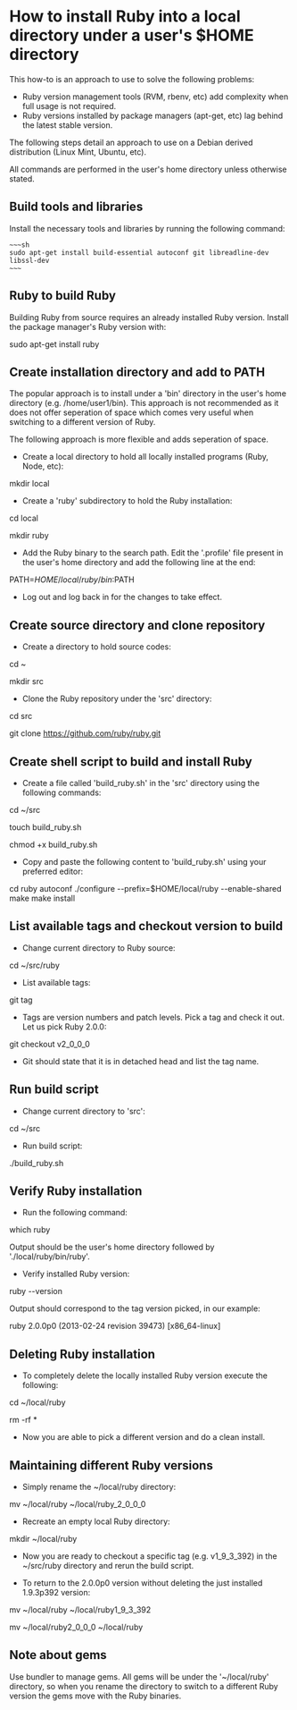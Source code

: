 How to install Ruby into a local directory under a user's $HOME directory
=========================================================================

This how-to is an approach to use to solve the following problems:

- Ruby version management tools (RVM, rbenv, etc) add complexity when full usage is not required.
- Ruby versions installed by package managers (apt-get, etc) lag behind the latest stable version.

The following steps detail an approach to use on a Debian derived distribution (Linux Mint, Ubuntu, etc).


All commands are performed in the user's home directory unless otherwise stated.

Build tools and libraries
-------------------------

Install the necessary tools and libraries by running the following command:

    ~~~sh
    sudo apt-get install build-essential autoconf git libreadline-dev libssl-dev
    ~~~

Ruby to build Ruby
------------------

Building Ruby from source requires an already installed Ruby version. Install the package manager's Ruby version with:

sudo apt-get install ruby

Create installation directory and add to PATH
---------------------------------------------

The popular approach is to install under a 'bin' directory in the user's home directory (e.g. /home/user1/bin). This approach is not recommended as it does not offer seperation of space which comes very useful when switching to a different version of Ruby.

The following approach is more flexible and adds seperation of space.

- Create a local directory to hold all locally installed programs (Ruby, Node, etc):

mkdir local

- Create a 'ruby' subdirectory to hold the Ruby installation:

cd local

mkdir ruby

- Add the Ruby binary to the search path. Edit the '.profile' file present in the user's home directory and add the following line at the end:

PATH=$HOME/local/ruby/bin:$PATH

- Log out and log back in for the changes to take effect.


Create source directory and clone repository
--------------------------------------------

- Create a directory to hold source codes:

cd ~

mkdir src

- Clone the Ruby repository under the 'src' directory:

cd src

git clone https://github.com/ruby/ruby.git


Create shell script to build and install Ruby
---------------------------------------------

- Create a file called 'build_ruby.sh' in the 'src' directory using the following commands:

cd ~/src

touch build_ruby.sh

chmod +x build_ruby.sh

- Copy and paste the following content to 'build_ruby.sh' using your preferred editor:

cd ruby
autoconf
./configure --prefix=$HOME/local/ruby --enable-shared
make
make install


List available tags and checkout version to build
-------------------------------------------------

- Change current directory to Ruby source:

cd ~/src/ruby

- List available tags:

git tag

- Tags are version numbers and patch levels. Pick a tag and check it out. Let us pick Ruby 2.0.0:

git checkout v2_0_0_0

- Git should state that it is in detached head and list the tag name.


Run build script
----------------

- Change current directory to 'src':

cd ~/src

- Run build script:

./build_ruby.sh


Verify Ruby installation
------------------------

- Run the following command:

which ruby

Output should be the user's home directory followed by './local/ruby/bin/ruby'.

- Verify installed Ruby version:

ruby --version

Output should correspond to the tag version picked, in our example:

ruby 2.0.0p0 (2013-02-24 revision 39473) [x86_64-linux]


Deleting Ruby installation
--------------------------

- To completely delete the locally installed Ruby version execute the following:

cd ~/local/ruby

rm -rf *

- Now you are able to pick a different version and do a clean install.


Maintaining different Ruby versions
-----------------------------------

- Simply rename the ~/local/ruby directory:

mv ~/local/ruby ~/local/ruby_2_0_0_0

- Recreate an empty local Ruby directory:

mkdir ~/local/ruby

- Now you are ready to checkout a specific tag (e.g. v1_9_3_392) in the ~/src/ruby directory and rerun the build script.

- To return to the 2.0.0p0 version without deleting the just installed 1.9.3p392 version:

mv ~/local/ruby ~/local/ruby1_9_3_392

mv ~/local/ruby2_0_0_0 ~/local/ruby


Note about gems
---------------

Use bundler to manage gems. All gems will be under the '~/local/ruby' directory, so when you rename the directory to switch to a different Ruby version the gems move with the Ruby binaries.

